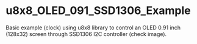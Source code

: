 # u8x8_OLED_091_SSD1306_Example
Basic example (clock) using u8x8 library to control an OLED 0.91 inch (128x32) screen through SSD1306 I2C controller (check image).
